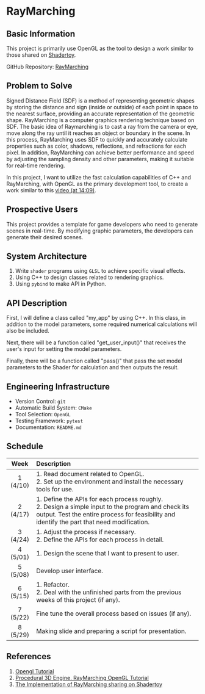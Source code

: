 # RayMarching

## Basic Information

This project is primarily use OpenGL as the tool to design a work similar to those shared on [Shadertoy](https://www.shadertoy.com/browse).

GitHub Repository: [RayMarching](https://github.com/Calvin9c/RayMarching.git)

## Problem to Solve

Signed Distance Field (SDF) is a method of representing geometric shapes by storing the distance and sign (inside or outside) of each point in space to the nearest surface, providing an accurate representation of the geometric shape.
RayMarching is a computer graphics rendering technique based on SDF. The basic idea of Raymarching is to cast a ray from the camera or eye, move along the ray until it reaches an object or boundary in the scene.
In this process, RayMarching uses SDF to quickly and accurately calculate properties such as color, shadows, reflections, and refractions for each pixel.
In addition, RayMarching can achieve better performance and speed by adjusting the sampling density and other parameters, making it suitable for real-time rendering.

In this project, I want to utilize the fast calculation capabilities of C++ and RayMarching, with OpenGL as the primary development tool, to create a work similar to this [video (at 14:09)](https://youtu.be/hUaYxqkrfjA?t=849).

## Prospective Users

This project provides a template for game developers who need to generate scenes in real-time.
By modifying graphic parameters, the developers can generate their desired scenes.

## System Architecture

1. Write `shader` programs using `GLSL` to achieve specific visual effects.
2. Using C++ to design classes related to rendering graphics.
3. Using `pybind` to make API in Python.

## API Description

First, I will define a class called "my_app" by using C++. In this class, in addition to the model parameters, some required numerical calculations will also be included.

Next, there will be a function called "get_user_input()" that receives the user's input for setting the model parameters.

Finally, there will be a function called "pass()" that pass the set model parameters to the Shader for calculation and then outputs the result.

## Engineering Infrastructure
* Version Control: `git`
* Automatic Build System: `CMake`
* Tool Selection: `OpenGL`
* Testing Framework: `pytest`
* Documentation: `README.md`

## Schedule
| Week | Description |
| :-: | :- |
| 1 (4/10) | 1. Read document related to OpenGL.<br>2. Set up the environment and install the necessary tools for use. |
| 2 (4/17) | 1. Define the APIs for each process roughly. <br>2. Design a simple input to the program and check its output. Test the entire process for feasibility and identify the part that need modification. |
| 3 (4/24) | 1. Adjust the process if necessary.<br>2. Define the APIs for each process in detail. |
| 4 (5/01) | 1. Design the scene that I want to present to user. |
| 5 (5/08) | Develop user interface. |
| 6 (5/15) | 1. Refactor. <br>2. Deal with the unfinished parts from the previous weeks of this project (if any). |
| 7 (5/22) | Fine tune the overall process based on issues (if any). |
| 8 (5/29) | Making slide and preparing a script for presentation. |

## References
1. [Opengl Tutorial](https://learnopengl.com/)
2. [Procedural 3D Engine. RayMarching OpenGL Tutorial](https://www.youtube.com/watch?v=hUaYxqkrfjA)
3. [The Implementation of RayMarching sharing on Shadertoy](https://www.shadertoy.com/browse)